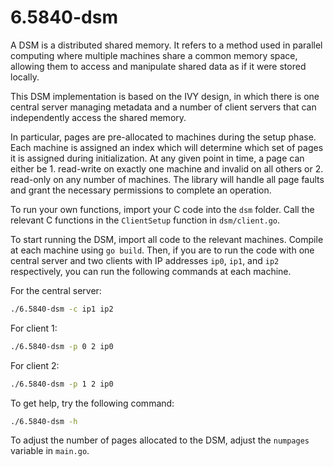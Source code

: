 # 6.5840-dsm
A DSM is a distributed shared memory. It refers to a method used in parallel computing where multiple machines share a common memory space, allowing them to access and manipulate shared data as if it were stored locally. 

This DSM implementation is based on the IVY design, in which there is one central server managing metadata and a number of client servers that can independently access the shared memory. 

In particular, pages are pre-allocated to machines during the setup phase. Each machine is assigned an index which will determine which set of pages it is assigned during initialization. At any given point in time, a page can either be 1. read-write on exactly one machine and invalid on all others or 2. read-only on any number of machines. The library will handle all page faults and grant the necessary permissions to complete an operation. 

To run your own functions, import your C code into the `dsm` folder. Call the relevant C functions in the `ClientSetup` function in `dsm/client.go`.

To start running the DSM, import all code to the relevant machines. Compile at each machine using `go build`. Then, if you are to run the code with one central server and two clients with IP addresses `ip0`, `ip1`, and `ip2` respectively, you can run the following commands at each machine. 

For the central server:
```bash
./6.5840-dsm -c ip1 ip2
```

For client 1:
```bash
./6.5840-dsm -p 0 2 ip0
```

For client 2: 
```bash
./6.5840-dsm -p 1 2 ip0
```

To get help, try the following command:
```bash
./6.5840-dsm -h
```

To adjust the number of pages allocated to the DSM, adjust the `numpages` variable in `main.go`. 